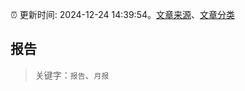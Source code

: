 :alarm_clock: 更新时间: 2024-12-24 14:39:54。[文章来源](/README.md)、[文章分类](/TAGS.md)

## 报告


> 关键字：`报告`、`月报`



